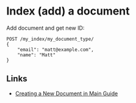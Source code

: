 # Index (add) a document

Add document and get new ID:

```
POST /my_index/my_document_type/
{
	"email": "matt@example.com",
	"name": "Matt"
}
```


## Links

- [Creating a New Document in Main Guide](https://www.elastic.co/guide/en/elasticsearch/guide/current/create-doc.html)
